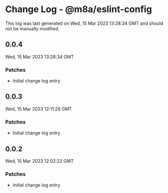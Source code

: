 # Change Log - @m8a/eslint-config

This log was last generated on Wed, 15 Mar 2023 13:28:34 GMT and should not be manually modified.

## 0.0.4
Wed, 15 Mar 2023 13:28:34 GMT

### Patches

- Initial change log entry

## 0.0.3
Wed, 15 Mar 2023 12:11:28 GMT

### Patches

- Initial change log entry

## 0.0.2
Wed, 15 Mar 2023 12:02:22 GMT

### Patches

- Initial change log entry

